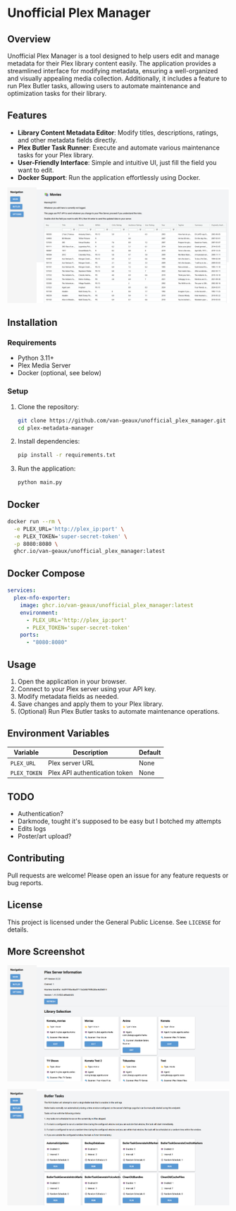 # Unofficial Plex Manager

## Overview
Unofficial Plex Manager is a tool designed to help users edit and manage metadata for their Plex library content easily. The application provides a streamlined interface for modifying metadata, ensuring a well-organized and visually appealing media collection. Additionally, it includes a feature to run Plex Butler tasks, allowing users to automate maintenance and optimization tasks for their library.

## Features
- **Library Content Metadata Editor**: Modify titles, descriptions, ratings, and other metadata fields directly.
- **Plex Butler Task Runner**: Execute and automate various maintenance tasks for your Plex library.
- **User-Friendly Interface**: Simple and intuitive UI, just fill the field you want to edit.
- **Docker Support**: Run the application effortlessly using Docker.

![alt text](screenshots/image-1.png)

## Installation
### Requirements
- Python 3.11+
- Plex Media Server
- Docker (optional, see below)

### Setup
1. Clone the repository:
   ```bash
   git clone https://github.com/van-geaux/unofficial_plex_manager.git
   cd plex-metadata-manager
   ```
2. Install dependencies:
   ```bash
   pip install -r requirements.txt
   ```
3. Run the application:
   ```bash
   python main.py
   ```

## Docker
```bash
docker run --rm \
  -e PLEX_URL='http://plex_ip:port' \
  -e PLEX_TOKEN='super-secret-token' \
  -p 8080:8080 \
  ghcr.io/van-geaux/unofficial_plex_manager:latest
```

## Docker Compose
```yaml
services:
  plex-nfo-exporter:
    image: ghcr.io/van-geaux/unofficial_plex_manager:latest
    environment:
      - PLEX_URL='http://plex_ip:port'
      - PLEX_TOKEN='super-secret-token'
    ports:
      - "8080:8080"
```

## Usage
1. Open the application in your browser.
2. Connect to your Plex server using your API key.
3. Modify metadata fields as needed.
4. Save changes and apply them to your Plex library.
5. (Optional) Run Plex Butler tasks to automate maintenance operations.

## Environment Variables
| Variable    | Description              | Default |
|------------|--------------------------|---------|
| `PLEX_URL` | Plex server URL          | None    |
| `PLEX_TOKEN` | Plex API authentication token | None    |

## TODO
- Authentication?
- Darkmode, tought it's supposed to be easy but I botched my attempts
- Edits logs
- Poster/art upload?

## Contributing
Pull requests are welcome! Please open an issue for any feature requests or bug reports.

## License
This project is licensed under the General Public License. See `LICENSE` for details.

## More Screenshot

![alt text](screenshots/image.png)

![alt text](screenshots/image-2.png)
